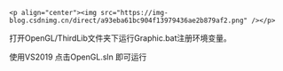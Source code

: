 	<p align="center"><img src="https://img-blog.csdnimg.cn/direct/a93eba61bc904f13979436ae2b879af2.png" /></p>

打开OpenGL/ThirdLib文件夹下运行Graphic.bat注册环境变量。

使用VS2019 点击OpenGL.sln 即可运行
